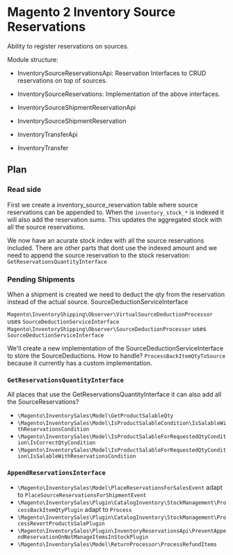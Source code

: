 # Magento 2 Inventory Source Reservations

Ability to register reservations on sources.

Module structure:
- InventorySourceReservationsApi: Reservation Interfaces to CRUD reservations on top of sources.
- InventorySourceReservations: Implementation of the above interfaces.

- InventorySourceShipmentReservationApi
- InventorySourceShipmentReservation

- InventoryTransferApi
- InventoryTransfer

## Plan

### Read side
First we create a inventory_source_reservation table where source reservations can be appended to. When the
`inventory_stock_*` is indexed it will also add the reservation sums. This updates the aggregated stock with all the
source reservations.

We now have an acurate stock index with all the source reservations included. There are other parts that dont use the
indexed amount and we need to append the source reservation to the stock reservation: `GetReservationsQuantityInterface`

### Pending Shipments

When a shipment is created we need to deduct the qty from the reservation instead of the actual source.
SourceDeductionServiceInterface

`Magento\InventoryShipping\Observer\VirtualSourceDeductionProcessor` uses `SourceDeductionServiceInterface`
`Magento\InventoryShipping\Observer\SourceDeductionProcessor` uses `SourceDeductionServiceInterface`

We'll create a new implementation of the SourceDeductionServiceInterface to store the SourceDeductions.
How to handle? `ProcessBackItemQtyToSource` because it currently has a custom implementation.




### `GetReservationsQuantityInterface`

All places that use the GetReservationsQuantityInterface it can also add all the SourceReservations?

- `\Magento\InventorySales\Model\GetProductSalableQty`
- `\Magento\InventorySales\Model\IsProductSalableCondition\IsSalableWithReservationsCondition`
- `\Magento\InventorySales\Model\IsProductSalableForRequestedQtyCondition\IsCorrectQtyCondition`
- `\Magento\InventorySales\Model\IsProductSalableForRequestedQtyCondition\IsSalableWithReservationsCondition`

### `AppendReservationsInterface`

- `\Magento\InventorySales\Model\PlaceReservationsForSalesEvent` adapt to `PlaceSourceReservationsForShipmentEvent`
- `\Magento\InventorySales\Plugin\CatalogInventory\StockManagement\ProcessBackItemQtyPlugin` adapt to `Process`
- `\Magento\InventorySales\Plugin\CatalogInventory\StockManagement\ProcessRevertProductsSalePlugin`
- `\Magento\InventorySales\Plugin\InventoryReservationsApi\PreventAppendReservationOnNotManageItemsInStockPlugin`
- `\Magento\InventorySales\Model\ReturnProcessor\ProcessRefundItems`

